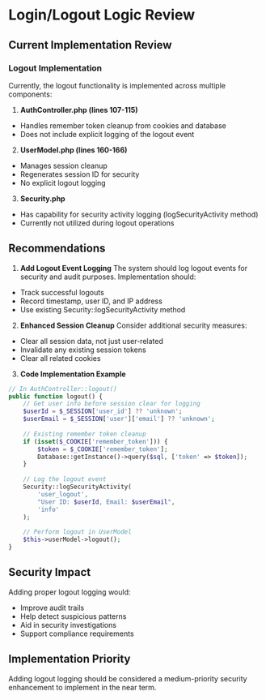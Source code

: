 # Login/Logout Logic Review

## Current Implementation Review

### Logout Implementation
Currently, the logout functionality is implemented across multiple components:

1. **AuthController.php (lines 107-115)**
- Handles remember token cleanup from cookies and database
- Does not include explicit logging of the logout event

2. **UserModel.php (lines 160-166)**
- Manages session cleanup
- Regenerates session ID for security
- No explicit logout logging

3. **Security.php**
- Has capability for security activity logging (logSecurityActivity method)
- Currently not utilized during logout operations

## Recommendations

1. **Add Logout Event Logging**
The system should log logout events for security and audit purposes. Implementation should:
- Track successful logouts
- Record timestamp, user ID, and IP address
- Use existing Security::logSecurityActivity method

2. **Enhanced Session Cleanup**
Consider additional security measures:
- Clear all session data, not just user-related
- Invalidate any existing session tokens
- Clear all related cookies

3. **Code Implementation Example**
```php
// In AuthController::logout()
public function logout() {
    // Get user info before session clear for logging
    $userId = $_SESSION['user_id'] ?? 'unknown';
    $userEmail = $_SESSION['user']['email'] ?? 'unknown';
    
    // Existing remember token cleanup
    if (isset($_COOKIE['remember_token'])) {
        $token = $_COOKIE['remember_token'];
        Database::getInstance()->query($sql, ['token' => $token]);
    }
    
    // Log the logout event
    Security::logSecurityActivity(
        'user_logout',
        "User ID: $userId, Email: $userEmail",
        'info'
    );
    
    // Perform logout in UserModel
    $this->userModel->logout();
}
```

## Security Impact
Adding proper logout logging would:
- Improve audit trails
- Help detect suspicious patterns
- Aid in security investigations
- Support compliance requirements

## Implementation Priority
Adding logout logging should be considered a medium-priority security enhancement to implement in the near term.